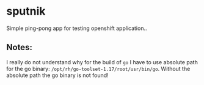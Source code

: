 # sputnik
Simple ping-pong app for testing openshift application..

Notes:
------
I really do not understand why for the build of `go` I have to use absolute path for the go binary: `/opt/rh/go-toolset-1.17/root/usr/bin/go`. Without the absolute path the go binary is not found! 
